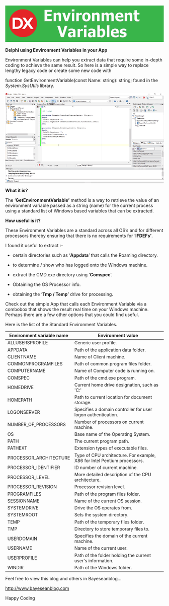 ![](media/f89192c86bff3fb2163bc9dac62104f4.png)

**Delphi using Environment Variables in your App**

Environment Variables can help you extract data that require some in-depth
coding to achieve the same result. So here is a simple way to replace lengthy
legacy code or create some new code with

function GetEnvironmentVariable(const Name: string): string; found in the
*System.SysUtils* library.

![](media/742fd6bbbc073728bf015f050b961396.gif)

**What it is?**

The ‘**GetEnvironmentVariable’** method is a way to retrieve the value of an
environment variable passed as a string (name) for the current process using a
standard list of Windows based variables that can be extracted.

**How useful is it?**

These Environment Variables are a standard across all OS’s and for different
processors thereby ensuring that there is no requirements for ‘**IFDEFs’**.

I found it useful to extract :-

-   certain directories such as ‘**Appdata**’ that calls the Roaming directory.

-   to determine / show who has logged onto the Windows machine.

-   extract the CMD.exe directory using ‘**Comspec**’.

-   Obtaining the OS Processor info.

-   obtaining the ‘**Tmp / Temp’** drive for processing.

Check out the simple App that calls each Environment Variable via a combobox
that shows the result real time on your Windows machine. Perhaps there are a few
other options that you could find useful.

Here is the list of the Standard Environment Variables.

| **Environment variable name**  | **Environment value**                                                    |
|--------------------------------|--------------------------------------------------------------------------|
| ALLUSERSPROFILE                | Generic user profile.                                                    |
| APPDATA                        | Path of the application data folder.                                     |
| CLIENTNAME                     | Name of Client machine.                                                  |
| COMMONPROGRAMFILES             | Path of common program files folder.                                     |
| COMPUTERNAME                   | Name of Computer code is running on.                                     |
| COMSPEC                        | Path of the cmd.exe program.                                             |
| HOMEDRIVE                      | Current home drive designation, such as 'C:'                             |
| HOMEPATH                       | Path to current location for document storage.                           |
| LOGONSERVER                    | Specifies a domain controller for user logon authentication.             |
| NUMBER_OF_PROCESSORS           | Number of processors on current machine.                                 |
| OS                             | Base name of the Operating System.                                       |
| PATH                           | The current program path.                                                |
| PATHEXT                        | Extension types of executable files.                                     |
| PROCESSOR_ARCHITECTURE         | Type of CPU architecture. For example, X86 for Intel Pentium processors. |
| PROCESSOR_IDENTIFIER           | ID number of current machine.                                            |
| PROCESSOR_LEVEL                | More detailed description of the CPU architecture.                       |
| PROCESSOR_REVISION             | Processor revision level.                                                |
| PROGRAMFILES                   | Path of the program files folder.                                        |
| SESSIONNAME                    | Name of the current OS session.                                          |
| SYSTEMDRIVE                    | Drive the OS operates from.                                              |
| SYSTEMROOT                     | Sets the system directory.                                               |
| TEMP                           | Path of the temporary files folder.                                      |
| TMP                            | Directory to store temporary files to.                                   |
| USERDOMAIN                     | Specifies the domain of the current machine.                             |
| USERNAME                       | Name of the current user.                                                |
| USERPROFILE                    | Path of the folder holding the current user's information.               |
| WINDIR                         | Path of the Windows folder.                                              |

Feel free to view this blog and others in Bayeseanblog…

<http://www.bayeseanblog.com>

Happy Coding
